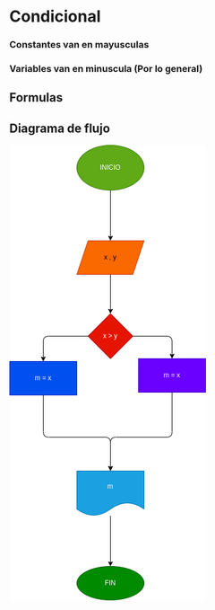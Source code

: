 # Condicional
### Constantes van en mayusculas
### Variables van en minuscula (Por lo general)
## Formulas 

## Diagrama de flujo
![Diagrama de flujo](diagrama.png)